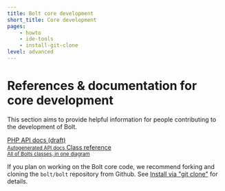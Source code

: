 ```yaml
---
title: Bolt core development
short_title: Core development
pages:
    - howto
    - ide-tools
    - install-git-clone
level: advanced
---
```

References & documentation for core development
===============================================

This section aims to provide helpful information for people contributing to the
development of Bolt.

<div class="docsintro">
<a href="https://docs.bolt.cm/api/release/%%VERSION%%/" class="button medium docsintro">
PHP API docs (draft)<br>
<small>Autogenerated API docs</small>
</a>
<a href="class-reference" class="button medium docsintro">
Class reference<br>
<small>All of Bolts classes, in one diagram</small>
</a>
</div>

If you plan on working on the Bolt core code, we recommend forking and cloning
the `bolt/bolt` repository from Github. See [Install via "git clone"][clone]
for details.

[clone]: core-development/install-git-clone
